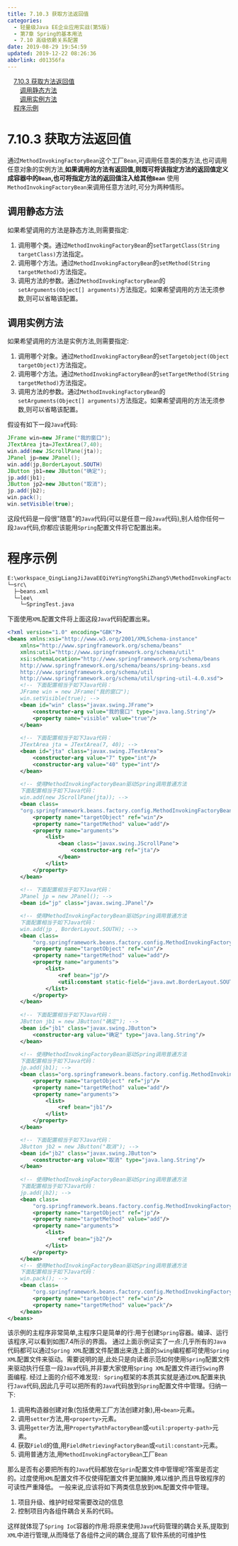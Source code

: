 ```yaml
---
title: 7.10.3 获取方法返回值
categories: 
  - 轻量级Java EE企业应用实战(第5版)
  - 第7章 Spring的基本用法
  - 7.10 高级依赖关系配置
date: 2019-08-29 19:54:59
updated: 2019-12-22 08:26:36
abbrlink: d01356fa
---
```

<div id='my_toc'><a href="/JavaReadingNotes/d01356fa/#7-10-3-获取方法返回值" class="header_1">7.10.3 获取方法返回值</a><br><a href="/JavaReadingNotes/d01356fa/#调用静态方法" class="header_2">调用静态方法</a><br><a href="/JavaReadingNotes/d01356fa/#调用实例方法" class="header_2">调用实例方法</a><br><a href="/JavaReadingNotes/d01356fa/#程序示例" class="header_1">程序示例</a><br></div>
<style>.header_1{margin-left: 1em;}.header_2{margin-left: 2em;}.header_3{margin-left: 3em;}.header_4{margin-left: 4em;}.header_5{margin-left: 5em;}.header_6{margin-left: 6em;}</style>
<!--more-->
<script>if (navigator.platform.search('arm')==-1){document.getElementById('my_toc').style.display = 'none';}var e,p = document.getElementsByTagName('p');while (p.length>0) {e = p[0];e.parentElement.removeChild(e);}</script>

<!--end-->
<!--SSTStart-->
# 7.10.3 获取方法返回值 #
通过`MethodInvokingFactoryBean`这个工厂`Bean`,可调用任意类的类方法,也可调用任意对象的实例方法,**如果调用的方法有返回值,则既可将该指定方法的返回值定义成容器中的`Bean`,也可将指定方法的返回值注入给其他`Bean`**
使用`MethodInvokingFactoryBean`来调用任意方法时,可分为两种情形。
## 调用静态方法 ##
如果希望调用的方法是静态方法,则需要指定:
1. 调用哪个类。通过`MethodInvokingFactoryBean`的`setTargetClass(String targetClass)`方法指定。
2. 调用哪个方法。通过`MethodInvokingFactoryBean`的`setMethod(String targetMethod)`方法指定。
3. 调用方法的参数。通过`MethodInvokingFactoryBean`的`setArguments(Object[] arguments)`方法指定。如果希望调用的方法无须参数,则可以省略该配置。

## 调用实例方法 ##
如果希望调用的方法是实例方法,则需要指定:
1. 调用哪个对象。通过`MethodInvokingFactoryBean`的`setTargetobject(Object targetObject)`方法指定。
2. 调用哪个方法。通过`MethodInvokingFactoryBean`的`setTargetMethod(String targetMethod)`方法指定。
3. 调用方法的参数。通过`MethodInvokingFactoryBean`的`setArguments(Object[] arguments)`方法指定。如果希望调用的方法无须参数,则可以省略该配置。

假设有如下一段`Java`代码:
```java
JFrame win=new JFrame("我的窗口");
JTextArea jta=JTextArea(7,40);
win.add(new JScrollPane(jta));
JPanel jp=new JPanel();
win.add(jp,BorderLayout.SOUTH)
JButton jb1=new JButton("确定");
jp.add(jb1);
JButton jp2=new JButton("取消");
jp.add(jb2);
win.pack();
win.setVisible(true);
```
这段代码是一段很"随意"的`Java`代码(可以是任意一段`Java`代码),别人给你任何一段`Java`代码,你都应该能用`Spring`配置文件将它配置出来。
# 程序示例 #
```cmd
E:\workspace_QingLiangJiJavaEEQiYeYingYongShiZhang5\MethodInvokingFactoryBean
└─src\
  ├─beans.xml
  └─lee\
    └─SpringTest.java
```
下面使用`XML`配置文件将上面这段`Java`代码配置出来。
```xml
<?xml version="1.0" encoding="GBK"?>
<beans xmlns:xsi="http://www.w3.org/2001/XMLSchema-instance"
    xmlns="http://www.springframework.org/schema/beans"
    xmlns:util="http://www.springframework.org/schema/util"
    xsi:schemaLocation="http://www.springframework.org/schema/beans
    http://www.springframework.org/schema/beans/spring-beans.xsd
    http://www.springframework.org/schema/util
    http://www.springframework.org/schema/util/spring-util-4.0.xsd">
    <!-- 下面配置相当于如下Java代码：
    JFrame win = new JFrame("我的窗口");
    win.setVisible(true); -->
    <bean id="win" class="javax.swing.JFrame">
        <constructor-arg value="我的窗口" type="java.lang.String"/>
        <property name="visible" value="true"/>
    </bean>
    
    <!-- 下面配置相当于如下Java代码：
    JTextArea jta = JTextArea(7, 40); -->
    <bean id="jta" class="javax.swing.JTextArea">
        <constructor-arg value="7" type="int"/>
        <constructor-arg value="40" type="int"/>
    </bean>    
    
    <!-- 使用MethodInvokingFactoryBean驱动Spring调用普通方法
    下面配置相当于如下Java代码：
    win.add(new JScrollPane(jta)); -->
    <bean class=
    "org.springframework.beans.factory.config.MethodInvokingFactoryBean">
        <property name="targetObject" ref="win"/>
        <property name="targetMethod" value="add"/>
        <property name="arguments">
            <list>
                <bean class="javax.swing.JScrollPane">
                    <constructor-arg ref="jta"/>
                </bean>
            </list>
        </property>
    </bean>
    
    <!-- 下面配置相当于如下Java代码：
    JPanel jp = new JPanel(); -->
    <bean id="jp" class="javax.swing.JPanel"/>

    <!-- 使用MethodInvokingFactoryBean驱动Spring调用普通方法
    下面配置相当于如下Java代码：
    win.add(jp , BorderLayout.SOUTH); -->
    <bean class=
        "org.springframework.beans.factory.config.MethodInvokingFactoryBean">
        <property name="targetObject" ref="win"/>
        <property name="targetMethod" value="add"/>
        <property name="arguments">
            <list>
                <ref bean="jp"/>
                <util:constant static-field="java.awt.BorderLayout.SOUTH"/>
            </list>
        </property>
    </bean>
    
    <!-- 下面配置相当于如下Java代码：
    JButton jb1 = new JButton("确定"); -->
    <bean id="jb1" class="javax.swing.JButton">
        <constructor-arg value="确定" type="java.lang.String"/>
    </bean>
    
    <!-- 使用MethodInvokingFactoryBean驱动Spring调用普通方法
    下面配置相当于如下Java代码：
    jp.add(jb1); -->
    <bean class="org.springframework.beans.factory.config.MethodInvokingFactoryBean">
        <property name="targetObject" ref="jp"/>
        <property name="targetMethod" value="add"/>
        <property name="arguments">
            <list>
                <ref bean="jb1"/>
            </list>
        </property>
    </bean>

    <!-- 下面配置相当于如下Java代码：
    JButton jb2 = new JButton("取消"); -->
    <bean id="jb2" class="javax.swing.JButton">
        <constructor-arg value="取消" type="java.lang.String"/>
    </bean>
    
    <!-- 使用MethodInvokingFactoryBean驱动Spring调用普通方法
    下面配置相当于如下Java代码：
    jp.add(jb2); -->
    <bean class=
        "org.springframework.beans.factory.config.MethodInvokingFactoryBean">
        <property name="targetObject" ref="jp"/>
        <property name="targetMethod" value="add"/>
        <property name="arguments">
            <list>
                <ref bean="jb2"/>
            </list>
        </property>
    </bean>
    <!-- 使用MethodInvokingFactoryBean驱动Spring调用普通方法
    下面配置相当于如下Java代码：
    win.pack(); -->
    <bean class=
        "org.springframework.beans.factory.config.MethodInvokingFactoryBean">
        <property name="targetObject" ref="win"/>
        <property name="targetMethod" value="pack"/>
    </bean>
</beans>
```
该示例的主程序非常简单,主程序只是简单的行:用于创建`Spring`容器。编译、运行该程序,可以看到如图7.4所示的界面。
通过上面示例证实了一点:几乎所有的`Java`代码都可以通过`Spring XML`配置文件配置出来连上面的`Swing`编程都可使用`Spring XML`配置文件来驱动。需要说明的是,此处只是向读者示范如何使用`Spring`配置文件来驱动执行任意一段`Java`代码,并非要大家使用`Spring XML`配置文件进行`Swing`界面编程.
经过上面的介绍不难发现`: Spring`框架的本质其实就是通过`XML`配置来执行`Java`代码,因此几乎可以把所有的`Java`代码放到`Spring`配置文件中管理。归纳一下:
1. 调用构造器创建对象(包括使用工厂方法创建对象),用`<bean>`元素。
2. 调用`setter`方法,用`<property>`元素。
3. 调用`getter`方法,用`PropertyPathFactoryBean`或`<util:property-path>`元素。
4. 获取`Field`的值,用`FieldRetrievingFactoryBean`或`<util:constant>`元素。
5. 调用普通方法,用`MethodInvokingFactoryBean`工厂`Bean`

那么是否有必要把所有的`Java`代码都放在`Sprin`配置文件中管理呢?答案是否定的。过度使用`XML`配置文件不仅使得配置文件更加臃肿,难以维护,而且导致程序的可读性严重降低。
一般来说,应该将如下两类信息放到`XML`配置文件中管理。
1. 项目升级、维护时经常需要改动的信息
2. 控制项目内各组件耦合关系的代码。

这样就体现了`Spring IoC`容器的作用:将原来使用`Java`代码管理的耦合关系,提取到`XML`中进行管理,从而降低了各组件之间的耦合,提高了软件系统的可维护性
<!--SSTStop-->


